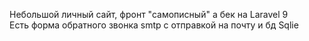 Небольшой личный сайт, фронт "самописный" а бек на Laravel 9
<br>
Есть форма обратного звонка smtp с отправкой на почту и бд Sqlie
